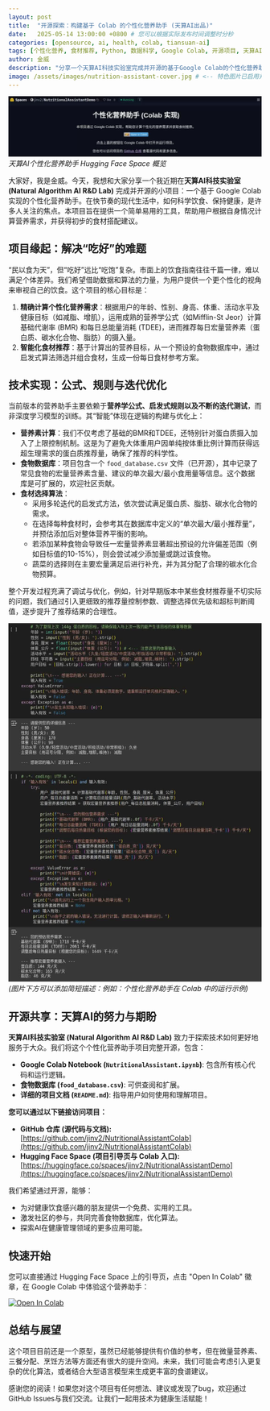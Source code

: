 ```yaml
---
layout: post
title:  "开源探索：构建基于 Colab 的个性化营养助手 (天算AI出品)"
date:   2025-05-14 13:00:00 +0800 # 您可以根据实际发布时间调整时分秒
categories: [opensource, ai, health, colab, tiansuan-ai]
tags: [个性化营养, 食材推荐, Python, 数据科学, Google Colab, 开源项目, 天算AI]
author: 金威
description: "分享一个天算AI科技实验室完成并开源的基于Google Colab的个性化营养助手项目，介绍其功能、技术实现、开源理念以及如何快速开始使用，旨在帮助用户科学管理饮食健康。"
image: /assets/images/nutrition-assistant-cover.jpg # <-- 特色图片已启用并指向您的图片
---
```


<!-- 
    如果您希望在博文顶部（标题下方，正文之前）也显示这张封面图，
    并且您的Jekyll主题支持通过 image 变量自动处理，那么上面的 image 元数据可能就足够了。
    如果主题不支持，或者您想在特定位置手动插入，可以使用下面的Markdown语法。
    您可以选择保留下面的图片引用，或者如果特色图片功能已经满足您的需求，则删除它。
-->
![天算AI个性化营养助手概览](/assets/images/nutrition-assistant-cover.jpg)
*天算AI个性化营养助手 Hugging Face Space 概览*

大家好，我是金威。今天，我想和大家分享一个我近期在**天算AI科技实验室 (Natural Algorithm AI R&D Lab)** 完成并开源的小项目：一个基于 Google Colab 实现的个性化营养助手。在快节奏的现代生活中，如何科学饮食、保持健康，是许多人关注的焦点。本项目旨在提供一个简单易用的工具，帮助用户根据自身情况计算营养需求，并获得初步的食材搭配建议。

## 项目缘起：解决“吃好”的难题

“民以食为天”，但“吃好”远比“吃饱”复杂。市面上的饮食指南往往千篇一律，难以满足个体差异。我们希望借助数据和算法的力量，为用户提供一个更个性化的视角来审视自己的饮食。这个项目的核心目标是：

1.  **精确计算个性化营养需求**：根据用户的年龄、性别、身高、体重、活动水平及健康目标（如减脂、增肌），运用成熟的营养学公式（如Mifflin-St Jeor）计算基础代谢率 (BMR) 和每日总能量消耗 (TDEE)，进而推荐每日宏量营养素（蛋白质、碳水化合物、脂肪）的摄入量。
2.  **智能化食材推荐**：基于计算出的营养目标，从一个预设的食物数据库中，通过启发式算法筛选并组合食材，生成一份每日食材参考方案。

## 技术实现：公式、规则与迭代优化

当前版本的营养助手主要依赖于**营养学公式、启发式规则以及不断的迭代测试**，而非深度学习模型的训练。其“智能”体现在逻辑的构建与优化上：

*   **营养素计算**：我们不仅考虑了基础的BMR和TDEE，还特别针对蛋白质摄入加入了上限控制机制。这是为了避免大体重用户因单纯按体重比例计算而获得远超生理需求的蛋白质推荐量，确保了推荐的科学性。
*   **食物数据库**：项目包含一个 `food_database.csv` 文件（已开源），其中记录了常见食物的宏量营养素含量、建议的单次最大/最小食用量等信息。这个数据库是可扩展的，欢迎社区贡献。
*   **食材选择算法**：
    *   采用多轮迭代的启发式方法，依次尝试满足蛋白质、脂肪、碳水化合物的需求。
    *   在选择每种食材时，会参考其在数据库中定义的“单次最大/最小推荐量”，并预估添加后对整体营养平衡的影响。
    *   若添加某种食物会导致任一宏量营养素显著超出预设的允许偏差范围（例如目标值的10-15%），则会尝试减少添加量或跳过该食物。
    *   蔬菜的选择则在主要宏量满足后进行补充，并为其分配了合理的碳水化合物预算。

整个开发过程充满了调试与优化，例如，针对早期版本中某些食材推荐量不切实际的问题，我们通过引入更细致的推荐量控制参数、调整选择优先级和超标判断阈值，逐步提升了推荐结果的合理性。

<!-- 
    关于 Colab 运行结果的截图，您也需要先将其上传到 /assets/images/ 目录，
    然后替换下面的占位符。假设图片名为 colab-result-screenshot.jpg
-->
![个性化营养助手在 Colab 中的运行示例](/assets/images/colab-result-screenshot.jpg) 
*(图片下方可以添加简短描述：例如：个性化营养助手在 Colab 中的运行示例)*

## 开源共享：天算AI的努力与期盼

**天算AI科技实验室 (Natural Algorithm AI R&D Lab)** 致力于探索技术如何更好地服务于大众。我们将这个个性化营养助手项目完整开源，包含：

*   **Google Colab Notebook (`NutritionalAssistant.ipynb`)**: 包含所有核心代码和运行逻辑。
*   **食物数据库 (`food_database.csv`)**: 可供查阅和扩展。
*   **详细的项目文档 (`README.md`)**: 指导用户如何使用和理解项目。

**您可以通过以下链接访问项目：**

*   **GitHub 仓库 (源代码与文档):** [https://github.com/jinv2/NutritionalAssistantColab](https://github.com/jinv2/NutritionalAssistantColab)
*   **Hugging Face Space (项目引导页与 Colab 入口):** [https://huggingface.co/spaces/jinv2/NutritionalAssistantDemo](https://huggingface.co/spaces/jinv2/NutritionalAssistantDemo)

我们希望通过开源，能够：
*   为对健康饮食感兴趣的朋友提供一个免费、实用的工具。
*   激发社区的参与，共同完善食物数据库，优化算法。
*   探索AI在健康管理领域的更多应用可能。

## 快速开始

您可以直接通过 Hugging Face Space 上的引导页，点击 "Open In Colab" 徽章，在 Google Colab 中体验这个营养助手：

[![Open In Colab](https://colab.research.google.com/assets/colab-badge.svg)](https://colab.research.google.com/github/jinv2/NutritionalAssistantColab/blob/main/NutritionalAssistant.ipynb)

## 总结与展望

这个项目目前还是一个原型，虽然已经能够提供有价值的参考，但在微量营养素、三餐分配、烹饪方法等方面还有很大的提升空间。未来，我们可能会考虑引入更复杂的优化算法，或者结合大型语言模型来生成更丰富的食谱建议。

感谢您的阅读！如果您对这个项目有任何想法、建议或发现了bug，欢迎通过GitHub Issues与我们交流。让我们一起用技术为健康生活赋能！
